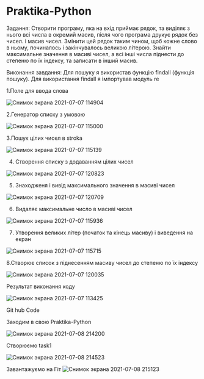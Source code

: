 # Praktika-Python
Задання:
Створити програму, яка на вхід приймає рядок, та виділяє з нього всі числа в окремий масив, після чого програма друкує рядок без чисел. і масив чисел. Змінити цей рядок таким чином, щоб кожне слово в ньому, починалось і закінчувалось великою літерою. Знайти максимальне значення в масиві чисел, а всі інші числа піднести до степеню по їх індексу, та записати в інший масив.

Виконання завдання:
Для пошуку я використав функцію findall (функція пошуку). Для використання findall я імпортував модуль re

1.Поле для ввода слова

![Снимок экрана 2021-07-07 114904](https://user-images.githubusercontent.com/86766660/124729735-5f3de380-df19-11eb-9035-3cbeec132a33.png)

2.Генератор списку з умовою 

![Снимок экрана 2021-07-07 115000](https://user-images.githubusercontent.com/86766660/124729894-80063900-df19-11eb-8a98-1f2b54c0550f.png)


3.Пошук цілих чисел в stroka

![Снимок экрана 2021-07-07 115139](https://user-images.githubusercontent.com/86766660/124730102-b6dc4f00-df19-11eb-9ac2-14958dfdade9.png)


4. Створення списку з додаванням цілих чисел

![Снимок экрана 2021-07-07 120823](https://user-images.githubusercontent.com/86766660/124732623-0b80c980-df1c-11eb-9329-06d373b3f75c.png)

5. Знаходженя і вивід максимального значення в масиві чисел

![Снимок экрана 2021-07-07 120709](https://user-images.githubusercontent.com/86766660/124732458-e2603900-df1b-11eb-85e9-f98a8421356b.png)


6. Видаляє максимальне число в масиві чисел

![Снимок экрана 2021-07-07 115936](https://user-images.githubusercontent.com/86766660/124731384-d88a0600-df1a-11eb-87d5-7b9f68be3838.png)


7. Утворення великих літер (початок та  кінець масиву) і виведення на екран

![Снимок экрана 2021-07-07 115715](https://user-images.githubusercontent.com/86766660/124730986-7e894080-df1a-11eb-928b-7d610ce2e503.png)


8.Створює список з піднесенням масиву чисел до степеню по їх індексу

![Снимок экрана 2021-07-07 120035](https://user-images.githubusercontent.com/86766660/124731504-f6576b00-df1a-11eb-8eca-3685fde53010.png)


Результат виконання коду

![Снимок экрана 2021-07-07 113425](https://user-images.githubusercontent.com/86766660/124728608-67495380-df18-11eb-8b31-ccf3fddf0d46.png)







Git hub Code




Заходим в свою  Praktika-Python 

![Снимок экрана 2021-07-08 214200](https://user-images.githubusercontent.com/86766660/124975576-d4eba180-e036-11eb-9945-2cc426b3416c.png)

Створюємо task1 

![Снимок экрана 2021-07-08 214523](https://user-images.githubusercontent.com/86766660/124975569-d3ba7480-e036-11eb-81b4-42c5f440cf4f.png)

Завантажуємо на Гіт
![Снимок экрана 2021-07-08 215123](https://user-images.githubusercontent.com/86766660/124975573-d4530b00-e036-11eb-943f-373cf3b1b948.png)
